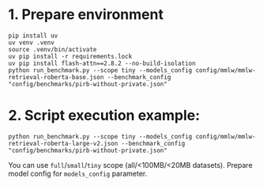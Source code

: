 # 1. Prepare environment
```shell
pip install uv
uv venv .venv
source .venv/bin/activate
uv pip install -r requirements.lock
uv pip install flash-attn==2.8.2 --no-build-isolation
python run_benchmark.py --scope tiny --models_config config/mmlw/mmlw-retrieval-roberta-base.json --benchmark_config "config/benchmarks/pirb-without-private.json"
```

# 2. Script execution example:
```shell
python run_benchmark.py --scope tiny --models_config config/mmlw/mmlw-retrieval-roberta-large-v2.json --benchmark_config "config/benchmarks/pirb-without-private.json"
```

You can use `full`/`small`/`tiny` scope (all/<100MB/<20MB datasets). Prepare model config for `models_config` parameter.